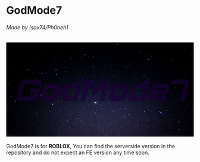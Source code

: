 # GodMode7
###### Made by Isax74/Ph0neh1
 ![alt text](https://raw.githubusercontent.com/ph0neh1/GodMode7/main/GodMode7.jpg)

GodMode7 is for **ROBLOX**, You can find the serverside version in the repository and do not expect an FE version any time soon.
